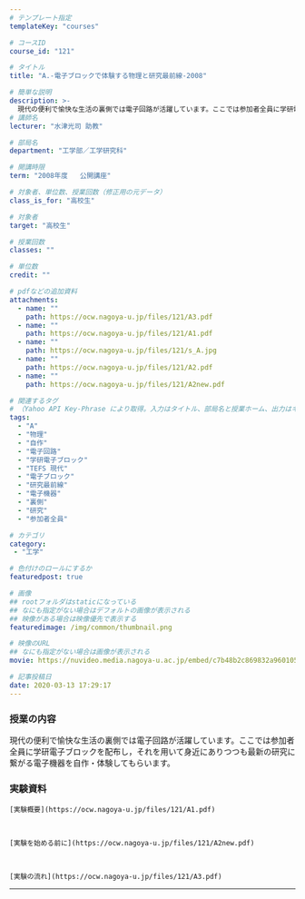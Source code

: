 ```yaml
---
# テンプレート指定
templateKey: "courses"

# コースID
course_id: "121"

# タイトル
title: "A.-電子ブロックで体験する物理と研究最前線-2008"

# 簡単な説明
description: >-
  現代の便利で愉快な生活の裏側では電子回路が活躍しています。ここでは参加者全員に学研電子ブロックを配布し，それを用いて身近にありつつも最新の研究に繋がる電子機器を自作・体験してもらいます。 ....
# 講師名
lecturer: "水津光司 助教"

# 部局名
department: "工学部／工学研究科"

# 開講時限
term: "2008年度	公開講座"

# 対象者、単位数、授業回数（修正用の元データ）
class_is_for: "高校生"

# 対象者
target: "高校生"

# 授業回数
classes: ""

# 単位数
credit: ""

# pdfなどの追加資料
attachments:
  - name: "" 
    path: https://ocw.nagoya-u.jp/files/121/A3.pdf
  - name: "" 
    path: https://ocw.nagoya-u.jp/files/121/A1.pdf
  - name: "" 
    path: https://ocw.nagoya-u.jp/files/121/s_A.jpg
  - name: "" 
    path: https://ocw.nagoya-u.jp/files/121/A2.pdf
  - name: "" 
    path: https://ocw.nagoya-u.jp/files/121/A2new.pdf

# 関連するタグ
# （Yahoo API Key-Phrase により取得。入力はタイトル、部局名と授業ホーム、出力はキーフレーズ（tags））
tags:
  - "A"
  - "物理"
  - "自作"
  - "電子回路"
  - "学研電子ブロック"
  - "TEFS 現代"
  - "電子ブロック"
  - "研究最前線"
  - "電子機器"
  - "裏側"
  - "研究"
  - "参加者全員"

# カテゴリ
category:
 - "工学"

# 色付けのロールにするか
featuredpost: true

# 画像
## rootフォルダはstaticになっている
## なにも指定がない場合はデフォルトの画像が表示される
## 映像がある場合は映像優先で表示する
featuredimage: /img/common/thumbnail.png

# 映像のURL
## なにも指定がない場合は画像が表示される
movie: https://nuvideo.media.nagoya-u.ac.jp/embed/c7b48b2c869832a960105db9489b61e77f3300ea

# 記事投稿日
date: 2020-03-13 17:29:17
---
```


### 授業の内容 

現代の便利で愉快な生活の裏側では電子回路が活躍しています。ここでは参加者全員に学研電子ブロックを配布し，それを用いて身近にありつつも最新の研究に繋がる電子機器を自作・体験してもらいます。














### 実験資料


  
    [実験概要](https://ocw.nagoya-u.jp/files/121/A1.pdf) 
  
  
  
    [実験を始める前に](https://ocw.nagoya-u.jp/files/121/A2new.pdf) 
  
  
  
    [実験の流れ](https://ocw.nagoya-u.jp/files/121/A3.pdf) 
  












-----